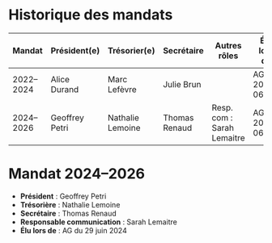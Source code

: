 # Historique des mandats

| Mandat        | Président(e)        | Trésorier(e)        | Secrétaire       | Autres rôles              | Élu lors de         |
|---------------|----------------------|----------------------|-------------------|----------------------------|----------------------|
| 2022–2024     | Alice Durand         | Marc Lefèvre         | Julie Brun        |                            | AG 2022-06-30        |
| 2024–2026     | Geoffrey Petri       | Nathalie Lemoine     | Thomas Renaud     | Resp. com : Sarah Lemaitre| AG 2024-06-29        |


# Mandat 2024–2026

- **Président** : Geoffrey Petri
- **Trésorière** : Nathalie Lemoine
- **Secrétaire** : Thomas Renaud
- **Responsable communication** : Sarah Lemaitre
- **Élu lors de** : AG du 29 juin 2024
